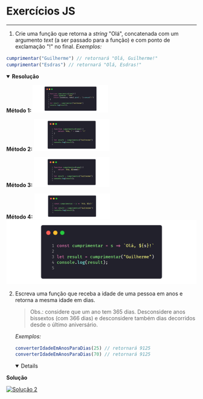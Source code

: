 # Exercícios JS

---

1. Crie uma função que retorna a *string* "Olá", concatenada com um argumento *text* (a ser passado para a função) e com ponto de exclamação "!" no final.
  *Exemplos:*
  ```js
  cumprimentar("Guilherme") // retornará "Olá, Guilherme!"
  cumprimentar("Esdras") // retornará "Olá, Esdras!"
  ```
  <details open>
  <summary><strong>Resolução</strong></summary>

  <strong>Método 1:</strong>
  <a href="./soluções/1/1_v1.js"><img src="./soluções/1/1_v1.png" width="200" /><a>
  <!-- [![Solução 1](./soluções/1/1_v1.png | width=300)](./soluções/1/1_v1.js) -->
  <strong>Método 2:</strong>
  <a href="./soluções/1/1_v2.js"><img src="./soluções/1/1_v2.png" width="200" /><a>
  <!-- [![Solução 1](./soluções/1/1_v2.png "Solução 1")](./soluções/1/1_v2.js) -->
  <strong>Método 3:</strong>
  <a href="./soluções/1/1_v3.js"><img src="./soluções/1/1_v3.png" width="200" /><a>
  <!-- [![Solução 1](./soluções/1/1_v3.png "Solução 1")](./soluções/1/1_v3.js) -->
  <strong>Método 4:</strong>
  <a href="./soluções/1/1_v4.js"><img src="./soluções/1/1_v4.png" width="200" /><a>
  [![Solução 1](./soluções/1/1_v4.png "Solução 1")](./soluções/1/1_v4.js)
  
  </details>


2. Escreva uma função que receba a idade de uma pessoa em anos e retorna a mesma idade em dias.
   > Obs.: considere que um ano tem 365 dias. Desconsidere anos bissextos (com 366 dias) e desconsidere também dias decorridos desde o último aniversário.

   *Exemplos:*

   ```js
   converterIdadeEmAnosParaDias(25) // retornará 9125
   converterIdadeEmAnosParaDias(70) // retornará 9125
   ```

   <details open>

  <summary><strong>Solução</strong></summary>

  [![Solução 2](./soluções/2.png "Solução 2")](./soluções/2.js)

   </details>

